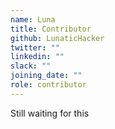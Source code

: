 ```yaml
---
name: Luna
title: Contributor
github: LunaticHacker
twitter: ""
linkedin: ""
slack: ""
joining_date: ""
role: contributor
---
```


Still waiting for this
